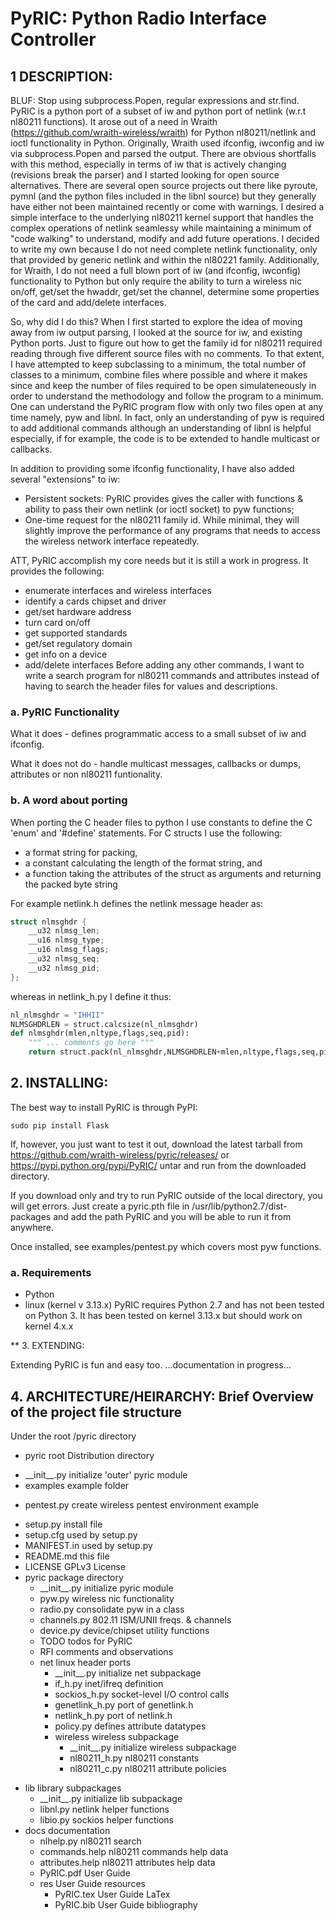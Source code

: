 # PyRIC: Python Radio Interface Controller

## 1 DESCRIPTION:
BLUF: Stop using subprocess.Popen, regular expressions and str.find. PyRIC
is a python port of a subset of iw and python port of netlink (w.r.t nl80211
functions). It arose out of a need in Wraith (https://github.com/wraith-wireless/wraith)
for Python nl80211/netlink and ioctl functionality in Python. Originally, Wraith
used ifconfig, iwconfig and iw via subprocess.Popen and parsed the output. There
are obvious shortfalls with this method, especially in terms of iw that is actively
changing (revisions break the parser) and I started looking for open source
alternatives. There are several open source projects out there like pyroute, pymnl
(and the python files included in the libnl source) but they generally have either
not been maintained recently or come with warnings. I desired a simple interface
to the underlying nl80211 kernel support that handles the complex operations of
netlink seamlessy while maintaining a minimum of "code walking" to understand,
modify and add future operations. I decided to write my own because I do not need
complete netlink functionality, only that provided by generic netlink and within
the nl80221 family. Additionally, for Wraith, I do not need a full blown port of
iw (and ifconfig, iwconfig) functionality to Python but only require the ability
to turn a wireless nic on/off, get/set the hwaddr, get/set the channel, determine
some properties of the card and add/delete interfaces.

So, why did I do this? When I first started to explore the idea of moving away
from iw output parsing, I looked at the source for iw, and existing Python ports.
Just to figure out how to get the family id for nl80211 required reading through
five different source files with no comments. To that extent, I have attempted to
keep subclassing to a minimum, the total number of classes to a minimum, combine
files where possible and where it makes since and keep the number of files required
to be open simulateneously in order to understand the methodology and follow the
program to a minimum. One can understand the PyRIC program flow with only two files
open at any time namely, pyw and libnl. In fact, only an understanding of pyw is
required to add additional commands although an understanding of libnl is helpful
especially, if for example, the code is to be extended to handle multicast or
callbacks.

In addition to providing some ifconfig functionality, I have also added several
"extensions" to iw:
* Persistent sockets: PyRIC provides gives the caller with functions & ability to
pass their own netlink (or ioctl socket) to pyw functions;
* One-time request for the nl80211 family id.
While minimal, they will slightly improve the performance of any programs that
needs to access the wireless network interface repeatedly.

ATT, PyRIC accomplish my core needs but it is still a work in progress. It provides
the following:
* enumerate interfaces and wireless interfaces
* identify a cards chipset and driver
* get/set hardware address
* turn card on/off
* get supported standards
* get/set regulatory domain
* get info on a device
* add/delete interfaces
Before adding any other commands, I want to write a search program for nl80211
commands and attributes instead of having to search the header files for values
and descriptions.

### a. PyRIC Functionality

What it does - defines programmatic access to a small subset of iw and ifconfig.

What it does not do - handle multicast messages, callbacks or dumps, attributes
or non nl80211 funtionality.

### b. A word about porting

When porting the C header files to python I use constants to define the C 'enum'
and '#define' statements. For C structs I use the following:
* a format string for packing,
* a constant calculating the length of the format string, and
* a function taking the attributes of the struct as arguments and returning the
packed byte string

For example netlink.h defines the netlink message header as:

```c
struct nlmsghdr {
    __u32 nlmsg_len;
    __u16 nlmsg_type;
    __u16 nlmsg_flags;
    __u32 nlmsg_seq;
    __u32 nlmsg_pid;
};
```

whereas in netlink_h.py I define it thus:

```python
nl_nlmsghdr = "IHHII"
NLMSGHDRLEN = struct.calcsize(nl_nlmsghdr)
def nlmsghdr(mlen,nltype,flags,seq,pid):
    """ ... comments go here """
    return struct.pack(nl_nlmsghdr,NLMSGHDRLEN+mlen,nltype,flags,seq,pid)
```

## 2. INSTALLING:

The best way to install PyRIC is through PyPI:

    sudo pip install Flask

If, however, you just want to test it out, download the latest tarball from
https://github.com/wraith-wireless/pyric/releases/ or https://pypi.python.org/pypi/PyRIC/
untar and run from the downloaded directory.

If you download only and try to run PyRIC outside of the local directory, you
will get errors. Just create a pyric.pth file in  /usr/lib/python2.7/dist-packages
and add the path PyRIC and you will be able to run it from anywhere.

Once installed, see examples/pentest.py which covers most pyw functions.

### a. Requirements
* Python
* linux (kernel v 3.13.x)
PyRIC requires Python 2.7 and has not been tested on Python 3. It has been tested
on kernel 3.13.x but should work on kernel 4.x.x

** 3. EXTENDING:

Extending PyRIC is fun and easy too. ...documentation in progress...

## 4. ARCHITECTURE/HEIRARCHY: Brief Overview of the project file structure

Under the root /pyric directory
* pyric                 root Distribution directory
 - \_\_init\_\_.py      initialize 'outer' pyric module
 - examples             example folder
  + pentest.py          create wireless pentest environment example
 - setup.py             install file
 - setup.cfg            used by setup.py
 - MANIFEST.in          used by setup.py
 - README.md            this file
 - LICENSE              GPLv3 License
 - pyric                package directory
   + \_\_init\_\_.py     initialize pyric module
   + pyw.py              wireless nic functionality
   + radio.py            consolidate pyw in a class
   + channels.py         802.11 ISM/UNII freqs. & channels
   + device.py           device/chipset utility functions
   + TODO                todos for PyRIC
   + RFI                 comments and observations
   + net                 linux header ports
     * \_\_init\_\_.py   initialize net subpackage
     * if_h.py           inet/ifreq definition
     * sockios_h.py      socket-level I/O control calls
     * genetlink_h.py    port of genetlink.h
     * netlink_h.py      port of netlink.h
     * policy.py         defines attribute datatypes
     * wireless          wireless subpackage
       - \_\_init\_\_.py initialize wireless subpackage
       - nl80211_h.py    nl80211 constants
       - nl80211_c.py    nl80211 attribute policies
  + lib                 library subpackages
    * \_\_init\_\_.py   initialize lib subpackage
    * libnl.py          netlink helper functions
    * libio.py          sockios helper functions
  + docs                documentation
    * nlhelp.py         nl80211 search
    * commands.help     nl80211 commands help data
    * attributes.help   nl80211 attributes help data
    * PyRIC.pdf         User Guide
    * res               User Guide resources
      - PyRIC.tex       User Guide LaTex
      - PyRIC.bib       User Guide bibliography